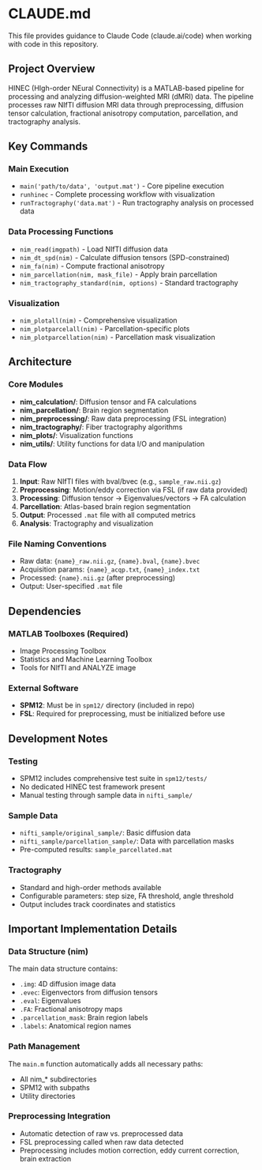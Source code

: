 # CLAUDE.md

This file provides guidance to Claude Code (claude.ai/code) when working with code in this repository.

## Project Overview

HINEC (HIgh-order NEural Connectivity) is a MATLAB-based pipeline for processing and analyzing diffusion-weighted MRI (dMRI) data. The pipeline processes raw NIfTI diffusion MRI data through preprocessing, diffusion tensor calculation, fractional anisotropy computation, parcellation, and tractography analysis.

## Key Commands

### Main Execution
- `main('path/to/data', 'output.mat')` - Core pipeline execution
- `runhinec` - Complete processing workflow with visualization
- `runTractography('data.mat')` - Run tractography analysis on processed data

### Data Processing Functions
- `nim_read(imgpath)` - Load NIfTI diffusion data
- `nim_dt_spd(nim)` - Calculate diffusion tensors (SPD-constrained)
- `nim_fa(nim)` - Compute fractional anisotropy
- `nim_parcellation(nim, mask_file)` - Apply brain parcellation
- `nim_tractography_standard(nim, options)` - Standard tractography

### Visualization
- `nim_plotall(nim)` - Comprehensive visualization
- `nim_plotparcelall(nim)` - Parcellation-specific plots
- `nim_plotparcellation(nim)` - Parcellation mask visualization

## Architecture

### Core Modules
- **nim_calculation/**: Diffusion tensor and FA calculations
- **nim_parcellation/**: Brain region segmentation
- **nim_preprocessing/**: Raw data preprocessing (FSL integration)
- **nim_tractography/**: Fiber tractography algorithms
- **nim_plots/**: Visualization functions
- **nim_utils/**: Utility functions for data I/O and manipulation

### Data Flow
1. **Input**: Raw NIfTI files with bval/bvec (e.g., `sample_raw.nii.gz`)
2. **Preprocessing**: Motion/eddy correction via FSL (if raw data provided)
3. **Processing**: Diffusion tensor → Eigenvalues/vectors → FA calculation
4. **Parcellation**: Atlas-based brain region segmentation
5. **Output**: Processed `.mat` file with all computed metrics
6. **Analysis**: Tractography and visualization

### File Naming Conventions
- Raw data: `{name}_raw.nii.gz`, `{name}.bval`, `{name}.bvec`
- Acquisition params: `{name}_acqp.txt`, `{name}_index.txt`
- Processed: `{name}.nii.gz` (after preprocessing)
- Output: User-specified `.mat` file

## Dependencies

### MATLAB Toolboxes (Required)
- Image Processing Toolbox
- Statistics and Machine Learning Toolbox
- Tools for NIfTI and ANALYZE image

### External Software
- **SPM12**: Must be in `spm12/` directory (included in repo)
- **FSL**: Required for preprocessing, must be initialized before use

## Development Notes

### Testing
- SPM12 includes comprehensive test suite in `spm12/tests/`
- No dedicated HINEC test framework present
- Manual testing through sample data in `nifti_sample/`

### Sample Data
- `nifti_sample/original_sample/`: Basic diffusion data
- `nifti_sample/parcellation_sample/`: Data with parcellation masks
- Pre-computed results: `sample_parcellated.mat`

### Tractography
- Standard and high-order methods available
- Configurable parameters: step size, FA threshold, angle threshold
- Output includes track coordinates and statistics

## Important Implementation Details

### Data Structure (nim)
The main data structure contains:
- `.img`: 4D diffusion image data
- `.evec`: Eigenvectors from diffusion tensors
- `.eval`: Eigenvalues
- `.FA`: Fractional anisotropy maps
- `.parcellation_mask`: Brain region labels
- `.labels`: Anatomical region names

### Path Management
The `main.m` function automatically adds all necessary paths:
- All nim_* subdirectories
- SPM12 with subpaths
- Utility directories

### Preprocessing Integration
- Automatic detection of raw vs. preprocessed data
- FSL preprocessing called when raw data detected
- Preprocessing includes motion correction, eddy current correction, brain extraction